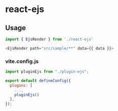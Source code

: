 # react-ejs

## Usage

```js
import { EjsRender } from './react-ejs'

<EjsRender path="src/sample/**" data={{ data }}>

```

### vite.config.js

```js
import pluginEjs from "./plugin-ejs";

export default defineConfig({
  plugins: [
    ...,
    pluginEjs()
  ],
});
```
